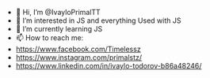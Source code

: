 - 👋 Hi, I’m @IvayloPrimalTT
- 👀 I’m interested in JS and everything Used with JS
- 🌱 I’m currently learning JS
- 📫 How to reach me:
- https://www.facebook.com/Timelessz
- https://www.instagram.com/primalstz/
- https://www.linkedin.com/in/ivaylo-todorov-b86a48246/

<!---
IvayloPrimalTT/IvayloPrimalTT is a ✨ special ✨ repository because its `README.md` (this file) appears on your GitHub profile.
You can click the Preview link to take a look at your changes.
--->
